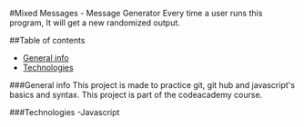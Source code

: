 #Mixed Messages - Message Generator
Every time a user runs this program, It will get a new randomized output.

##Table of contents 
* [General info](#general-info)
* [Technologies](#technologies)

###General info 
This project is made to practice git, git hub and javascript's basics and syntax. 
This project is part of the codeacademy course.

###Technologies
-Javascript
